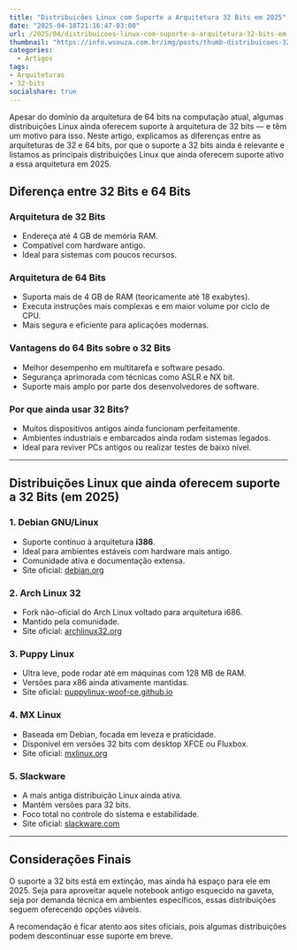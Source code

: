 ```yaml
---
title: "Distribuicões Linux com Suporte a Arquitetura 32 Bits em 2025"
date: "2025-04-18T21:16:47-03:00"
url: /2025/04/distribuicoes-linux-com-suporte-a-arquitetura-32-bits-em-2025.html
thumbnail: "https://info.wsouza.com.br/img/posts/thumb-distribuicoes-32-bits-2025.png"
categories:
  - Artigos
tags:
- Arquiteturas
- 32-bits  
socialshare: true
---
```

Apesar do domínio da arquitetura de 64 bits na computação atual, algumas distribuições Linux ainda oferecem suporte à arquitetura de 32 bits — e têm um motivo para isso. Neste artigo, explicamos as diferenças entre as arquiteturas de 32 e 64 bits, por que o suporte a 32 bits ainda é relevante e listamos as principais distribuições Linux que ainda oferecem suporte ativo a essa arquitetura em 2025.
<!--more-->

## Diferença entre 32 Bits e 64 Bits

### Arquitetura de 32 Bits
- Endereça até 4 GB de memória RAM.
- Compatível com hardware antigo.
- Ideal para sistemas com poucos recursos.

### Arquitetura de 64 Bits
- Suporta mais de 4 GB de RAM (teoricamente até 18 exabytes).
- Executa instruções mais complexas e em maior volume por ciclo de CPU.
- Mais segura e eficiente para aplicações modernas.

### Vantagens do 64 Bits sobre o 32 Bits
- Melhor desempenho em multitarefa e software pesado.
- Segurança aprimorada com técnicas como ASLR e NX bit.
- Suporte mais amplo por parte dos desenvolvedores de software.

### Por que ainda usar 32 Bits?
- Muitos dispositivos antigos ainda funcionam perfeitamente.
- Ambientes industriais e embarcados ainda rodam sistemas legados.
- Ideal para reviver PCs antigos ou realizar testes de baixo nível.

---

## Distribuições Linux que ainda oferecem suporte a 32 Bits (em 2025)

### 1. Debian GNU/Linux
- Suporte contínuo à arquitetura **i386**.
- Ideal para ambientes estáveis com hardware mais antigo.
- Comunidade ativa e documentação extensa.
- Site oficial: <a href="https://www.debian.org" target="_blank">debian.org</a>

### 2. Arch Linux 32
- Fork não-oficial do Arch Linux voltado para arquitetura i686.
- Mantido pela comunidade.
- Site oficial: <a href="https://www.archlinux32.org" target="_blank">archlinux32.org</a>

### 3. Puppy Linux
- Ultra leve, pode rodar até em máquinas com 128 MB de RAM.
- Versões para x86 ainda ativamente mantidas.
- Site oficial: <a href="https://puppylinux-woof-ce.github.io/arch.html" target="_blank">puppylinux-woof-ce.github.io</a>

### 4. MX Linux
- Baseada em Debian, focada em leveza e praticidade.
- Disponível em versões 32 bits com desktop XFCE ou Fluxbox.
- Site oficial: <a href="https://mxlinux.org" target="_blank">mxlinux.org</a>

### 5. Slackware
- A mais antiga distribuição Linux ainda ativa.
- Mantém versões para 32 bits.
- Foco total no controle do sistema e estabilidade.
- Site oficial: <a href="http://www.slackware.com" target="_blank">slackware.com</a>

---

## Considerações Finais

O suporte a 32 bits está em extinção, mas ainda há espaço para ele em 2025. Seja para aproveitar aquele notebook antigo esquecido na gaveta, seja por demanda técnica em ambientes específicos, essas distribuições seguem oferecendo opções viáveis.

A recomendação é ficar atento aos sites oficiais, pois algumas distribuições podem descontinuar esse suporte em breve.
